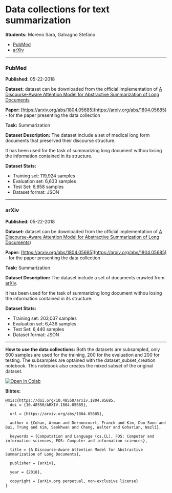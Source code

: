 Data collections for text summarization
=================

**Students:** Moreno Sara, Galvagno Stefano

   * [PubMed](#PubMed)
   * [arXiv](#arXiv)
---
### PubMed
**Published:** 05-22-2018

**Dataset:** dataset can be downloaded from the official implementation of [A Discourse-Aware Attention Model for Abstractive Summarization of Long Documents](https://github.com/armancohan/long-summarization)

**Paper:** [https://arxiv.org/abs/1804.05685](https://arxiv.org/abs/1804.05685) - for the paper presenting the data collection

**Task:** Summarization

**Dataset Description:**
The dataset include a set of medical long form documents that preserved their discourse structure.

It has been used for the task of summarizing long document withou losing the information contained in its structure.

**Dataset Stats:**

- Training set: 119,924 samples
- Evaluation set: 6,633 samples
- Test Set: 6,658 samples
- Dataset format: JSON
---
### arXiv
**Published:** 05-22-2018

**Dataset:** dataset can be downloaded from the official implementation of [A Discourse-Aware Attention Model for Abstractive Summarization of Long Documents](https://github.com/armancohan/long-summarization))

**Paper:** [https://arxiv.org/abs/1804.05685](https://arxiv.org/abs/1804.05685) - for the paper presenting the data collection

**Task:** Summarization

**Dataset Description:**
The dataset include a set of documents crawled from [arXiv](https://arxiv.org/).

It has been used for the task of summarizing long document withou losing the information contained in its structure.

**Dataset Stats:**

- Training set: 203,037 samples
- Evaluation set: 6,436 samples
- Test Set: 6,440 samples
- Dataset format: JSON

---
**How to use the data collections:** Both the datasets are subsampled, only 600 samples are used for the training, 200 for the evaluation and 200 for testing. The subsamples are optained with the dataset_subset_creation notebook.
This notebook also creates the mixed subset of the original dataset.

[![Open In Colab](https://colab.research.google.com/assets/colab-badge.svg)](https://colab.research.google.com/drive/10oWL_RDSoFTJdi-EbNIgTDWLDxEpr__h?usp=sharing)

**Bibtex:**

```
@misc{https://doi.org/10.48550/arxiv.1804.05685,
  doi = {10.48550/ARXIV.1804.05685},
  
  url = {https://arxiv.org/abs/1804.05685},
  
  author = {Cohan, Arman and Dernoncourt, Franck and Kim, Doo Soon and Bui, Trung and Kim, Seokhwan and Chang, Walter and Goharian, Nazli},
  
  keywords = {Computation and Language (cs.CL), FOS: Computer and information sciences, FOS: Computer and information sciences},
  
  title = {A Discourse-Aware Attention Model for Abstractive Summarization of Long Documents},
  
  publisher = {arXiv},
  
  year = {2018},
  
  copyright = {arXiv.org perpetual, non-exclusive license}
}

```
